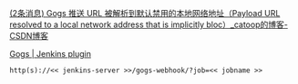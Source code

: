 [(2条消息) Gogs 推送 URL 被解析到默认禁用的本地网络地址（Payload URL resolved to a local network address that is implicitly bloc）_catoop的博客-CSDN博客](https://shanhy.blog.csdn.net/article/details/128454236?spm=1001.2101.3001.6650.1&utm_medium=distribute.pc_relevant.none-task-blog-2~default~CTRLIST~Rate-1-128454236-blog-125226854.pc_relevant_default&depth_1-utm_source=distribute.pc_relevant.none-task-blog-2~default~CTRLIST~Rate-1-128454236-blog-125226854.pc_relevant_default&utm_relevant_index=2)

[Gogs | Jenkins plugin](https://plugins.jenkins.io/gogs-webhook/#documentation)





```
http(s)://<< jenkins-server >>/gogs-webhook/?job=<< jobname >>
```

